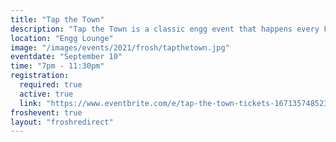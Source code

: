 ```yaml
---
title: "Tap the Town"
description: "Tap the Town is a classic engg event that happens every FROSH week. Meet us at the ENGG LOUNGE at 6.30 pm, where we will take everyone on a bus to a SECRET bar location, and party it up. "
location: "Engg Lounge"
image: "/images/events/2021/frosh/tapthetown.jpg"
eventdate: "September 10"
time: "7pm - 11:30pm"
registration:
  required: true
  active: true
  link: "https://www.eventbrite.com/e/tap-the-town-tickets-167135748523"
froshevent: true
layout: "froshredirect"
---
```


